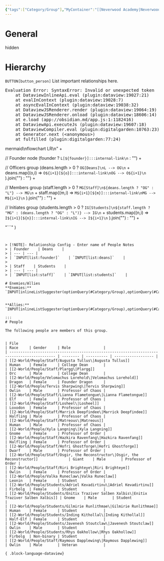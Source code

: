 ```yaml
---
{"tags":["Category/Group"],"MyContainer":"[[Neverwood Academy|Neverwood Academy]]","MyCategory":"College","image":"map-1.2-lorehold-campus.jpg","obsidianUIMode":"preview","faction":null,"primary_contact":null,"founder":["Velomachus Lorehold"],"deans":["Augusta Tullus","Plargg"],"staff":["Hofri Ghostforge","Losheel","Hazkire Ravenfang","Lianna Flametongue","Marrick Deepfindee","Riri Brighteye","Tervis Sharpwing","Xyla Langning"],"dg-publish":true,"dg-path":"World/Groups/Colleges/Lorehold College.md","permalink":"/world/groups/colleges/lorehold-college/","dgPassFrontmatter":true,"updated":"2025-10-03T15:14:24.000+01:00"}
---
```



# General
hidden
# Hierarchy

`BUTTON[button_person]` List important relationships here. 

<pre class="dataview dataview-error">Evaluation Error: SyntaxError: Invalid or unexpected token
    at DataviewInlineApi.eval (plugin:dataview:19027:21)
    at evalInContext (plugin:dataview:19028:7)
    at asyncEvalInContext (plugin:dataview:19038:32)
    at DataviewJSRenderer.render (plugin:dataview:19064:19)
    at DataviewJSRenderer.onload (plugin:dataview:18606:14)
    at e.load (app://obsidian.md/app.js:1:1182416)
    at DataviewApi.executeJs (plugin:dataview:19607:18)
    at DataviewCompiler.eval (plugin:digitalgarden:10763:23)
    at Generator.next (&lt;anonymous&gt;)
    at fulfilled (plugin:digitalgarden:77:24)</pre>mermaid\nflowchart LR\n" +

  // Founder node
  (founder
    ? `L[${founder}]:::internal-link\n`
    : "") +

  // Officers group
  (deans.length > 0
    ? `OG[Deans]\nL --> OG\n` +
      deans.map((o,i) =>
        `O${i+1}[${o}]:::internal-link\nOG --> O${i+1}\n`
      ).join("")
    : "") +

  // Members group
  (staff.length > 0
    ? `MG[Staff]\n${deans.length ? "OG" : "L"} --> MG\n` +
      staff.map((m,i) =>
        `M${i+1}[${m}]:::internal-link\nMG --> M${i+1}\n`
      ).join("")
    : "") +

  // Initiates group
  (students.length > 0
    ? `IG[Students]\n${staff.length ? "MG" : (deans.length ? "OG" : "L")} --> IG\n` +
      students.map((n,i) =>
        `I${i+1}[${n}]:::internal-link\nIG --> I${i+1}\n`
      ).join("")
    : "") +

  "```"
)
```


> [!NOTE]- Relationship Config - Enter name of People Notes
> | Founder    | Deans    | 
> | --- | --- | 
> | `INPUT[list:founder]`    | `INPUT[list:deans]`    | 
> 
> | Staff    | Students    | 
> | --- | --- | 
> | `INPUT[list:staff]`    | `INPUT[list:students]`    |

# Enemies/Allies
**Enemies:** `INPUT[inlineListSuggester(optionQuery(#Category/Group),optionQuery(#Category/People)):MyEnemies]`
 

**Allies:** `INPUT[inlineListSuggester(optionQuery(#Category/Group),optionQuery(#Category/People)):MyAllies]`
 
:::
# People

The following people are members of this group.  


| File                                                                                        | Race     | Gender     | Role               |
| ------------------------------------------------------------------------------------------- | -------- | ---------- | ------------------ |
| [[2-World/People/Staff/Augusta Tullus\|Augusta Tullus]]                                  | Human    | Female     | College Dean       |
| [[2-World/People/Staff/Plargg\|Plargg]]                                                  | Orc      | Male       | College Dean       |
| [[2-World/People/Velomachus Lorehold\|Velomachus Lorehold]]                              | Dragon   | Female     | Founder Dragon     |
| [[2-World/People/Tervis Sharpwing\|Tervis Sharpwing]]                                    | Owlin    | Male       | Professor of Chaos |
| [[2-World/People/Staff/Lianna Flametongue\|Lianna Flametongue]]                          | Elf      | Female     | Professor of Chaos |
| [[2-World/People/Staff/Losheel\|Losheel]]                                                | Loxodon  | Female     | Professor of Chaos |
| [[2-World/People/Staff/Marrick Deepfindee\|Marrick Deepfindee]]                          | Halfling | Male       | Professor of Chaos |
| [[2-World/People/Staff/Matreous\|Matreous]]                                              | Human    | Male       | Professor of Chaos |
| [[2-World/People/Xyla Langning\|Xyla Langning]]                                          | Gnome    | Female     | Professor of Order |
| [[2-World/People/Staff/Hazkira Ravenfang\|Hazkira Ravenfang]]                            | Halfling | Female     | Professor of Order |
| [[2-World/People/Staff/Hofri Ghostforge\|Hofri Ghostforge]]                              | Dwarf    | Male       | Professor of Order |
| [[2-World/People/Staff/Osgir, the Reconstructor\|Osgir, the Reconstructor]]              | Giant    | Male       | Professor of Order |
| [[2-World/People/Staff/Riri Brighteye\|Riri Brighteye]]                                  | Owlin    | Female     | Professor of Order |
| [[2-World/People/Valka Runeclaw\|Valka Runeclaw]]                                        | Leonin   | Female     | Student            |
| [[2-World/People/Students/Adriel Kevadirtinu\|Adriel Kevadirtinu]]                       | Firbolg  | Female     | Student            |
| [[2-World/People/Students/Enitix Traziver Salben Xalbis\|Enitix Traziver Salben Xalbis]] | Gnome    | Male       | Student            |
| [[2-World/People/Students/Gilmirie Runlithmae\|Gilmirie Runlithmae]]                     | Human    | Female     | Student            |
| [[2-World/People/Students/Inding Kithollal\|Inding Kithollal]]                           | Half-Elf | Female     | Student            |
| [[2-World/People/Students/Javenesh Stoutclaw\|Javenesh Stoutclaw]]                       | Owlin    | Male       | Student            |
| [[2-World/People/Students/Rhys Oakhollow\|Rhys Oakhollow]]                               | Firbolg  | Non-binary | Student            |
| [[2-World/People/Staff/Raymous Dapplewing\|Raymous Dapplewing]]                          | Owlin    | Male       | Veteran            |

{ .block-language-dataview}
